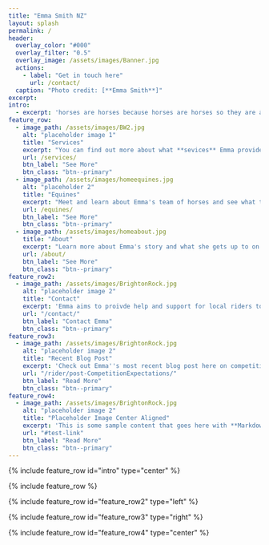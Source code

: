 ```yaml
---
title: "Emma Smith NZ"
layout: splash
permalink: /
header:
  overlay_color: "#000"
  overlay_filter: "0.5"
  overlay_image: /assets/images/Banner.jpg
  actions:
    - label: "Get in touch here"
      url: /contact/
  caption: "Photo credit: [**Emma Smith**]"
excerpt: 
intro: 
  - excerpt: 'horses are horses because horses are horses so they are all actaully horses'
feature_row:
  - image_path: /assets/images/BW2.jpg
    alt: "placeholder image 1"
    title: "Services"
    excerpt: "You can find out more about what **sevices** Emma provides and how to make a booking here."
    url: /services/
    btn_label: "See More"
    btn_class: "btn--primary"
  - image_path: /assets/images/homeequines.jpg
    alt: "placeholder 2"
    title: "Equines"
    excerpt: "Meet and learn about Emma's team of horses and see what they get up to here."
    url: /equines/
    btn_label: "See More"
    btn_class: "btn--primary"
  - image_path: /assets/images/homeabout.jpg
    title: "About"
    excerpt: "Learn more about Emma's story and what she gets up to on her journey here."
    url: /about/
    btn_label: "See More"
    btn_class: "btn--primary"
feature_row2:
  - image_path: /assets/images/BrightonRock.jpg
    alt: "placeholder image 2"
    title: "Contact"
    excerpt: 'Emma aims to proivde help and support for local riders to achieve their goals with their horses. If you have any questions or would like to make a booking feel free to get in contact with Emma here.'
    url: "/contact/"
    btn_label: "Contact Emma"
    btn_class: "btn--primary"
feature_row3:
  - image_path: /assets/images/BrightonRock.jpg
    alt: "placeholder image 2"
    title: "Recent Blog Post"
    excerpt: 'Check out Emma''s most recent blog post here on competition expectations and learn how she manages to find the positive side of things even when it seems nothing is going to plan.'
    url: "/rider/post-CompetitionExpectations/"
    btn_label: "Read More"
    btn_class: "btn--primary"
feature_row4:
  - image_path: /assets/images/BrightonRock.jpg
    alt: "placeholder image 2"
    title: "Placeholder Image Center Aligned"
    excerpt: 'This is some sample content that goes here with **Markdown** formatting. Centered with `type="center"`'
    url: "#test-link"
    btn_label: "Read More"
    btn_class: "btn--primary"
---
```


{% include feature_row id="intro" type="center" %}

{% include feature_row %}

{% include feature_row id="feature_row2" type="left" %}

{% include feature_row id="feature_row3" type="right" %}

{% include feature_row id="feature_row4" type="center" %}
